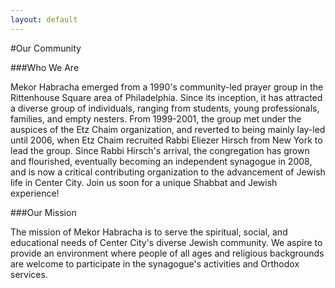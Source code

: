 ```yaml
---
layout: default
---
```


#Our Community

###Who We Are

Mekor Habracha emerged from a 1990's community-led prayer group in the Rittenhouse Square area of Philadelphia. Since its inception, it has attracted a diverse group of individuals, ranging from students, young professionals, families, and empty nesters. From 1999-2001, the group met under the auspices of the Etz Chaim organization, and reverted to being mainly lay-led until 2006, when Etz Chaim recruited Rabbi Eliezer Hirsch from New York to lead the group. Since Rabbi Hirsch's arrival, the congregation has grown and flourished, eventually becoming an independent synagogue in 2008, and is now a critical contributing organization to the advancement of Jewish life in Center City. Join us soon for a unique Shabbat and Jewish experience!

 
###Our Mission

The mission of Mekor Habracha is to serve the spiritual, social, and educational needs of Center City's diverse Jewish community. We aspire to provide an environment where people of all ages and religious backgrounds are welcome to participate in the synagogue's activities and Orthodox services.

